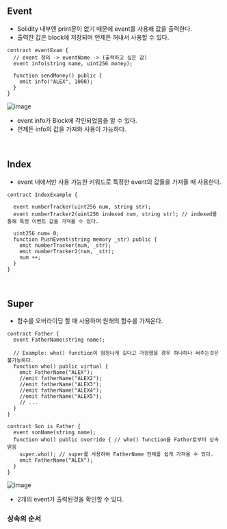 ## Event
- Solidity 내부엔 print문이 없기 때문에 event를 사용해 값을 출력한다.
- 출력한 값은 block에 저장되며 언제든 꺼내서 사용할 수 있다.
``` Solidity
contract eventExam {
  // event 정의 -> eventName -> (출력하고 싶은 값)
  event info(string name, uint256 money);
  
  function sendMoney() public {
    emit info("ALEX", 1000);
  }
}
```

![image](https://user-images.githubusercontent.com/79950504/183248121-dbb67a4f-13a7-41ca-9341-47c66602f98a.png)
- event info가 Block에 각인되었음을 알 수 있다.
- 언제든 info의 값을 가져와 사용이 가능하다.

<br>


## Index
- event 내에서만 사용 가능한 키워드로 특정한 event의 값들을 가져올 때 사용한다.
```solidity
contract IndexExample {
  
  event numberTracker(uint256 num, string str);
  event numberTracker2(uint256 indexed num, string str); // indexed를 통해 특정 이벤트 값을 가져올 수 있다.
  
  uint256 num= 0;
  function PushEvent(string memory _str) public {
    emit numberTracker(num, _str);
    emit numberTracker2(num, _str);
    num ++;
  }
}
```

<br>

## Super
- 함수를 오버라이딩 할 때 사용하며 원래의 함수를 가져온다.
```solidity
contract Father {
  event FatherName(string name);
  
  // Example: who() function이 엄청나게 길다고 가정했을 경우 하나하나 써주는것은 불가능하다.
  function who() public virtual {
    emit FatherName("ALEX");
    //emit fatherName("ALEX2");
    //emit fatherName("ALEX3");
    //emit fatherName("ALEX4");
    //emit fatherName("ALEX5");
    // ...
  }
}

contract Son is Father {
  event sonName(string name);
  function who() public override { // who() function을 Father로부터 상속받음
    super.who(); // super를 사용하여 FatherName 전체를 쉽게 가져올 수 있다.
    emit FatherName("ALEX");
  }
}
```  
![image](https://user-images.githubusercontent.com/79950504/183257938-109badd8-c078-4a23-95be-4aa7ffed291f.png)
- 2개의 event가 출력된것을 확인할 수 있다.


### 상속의 순서



